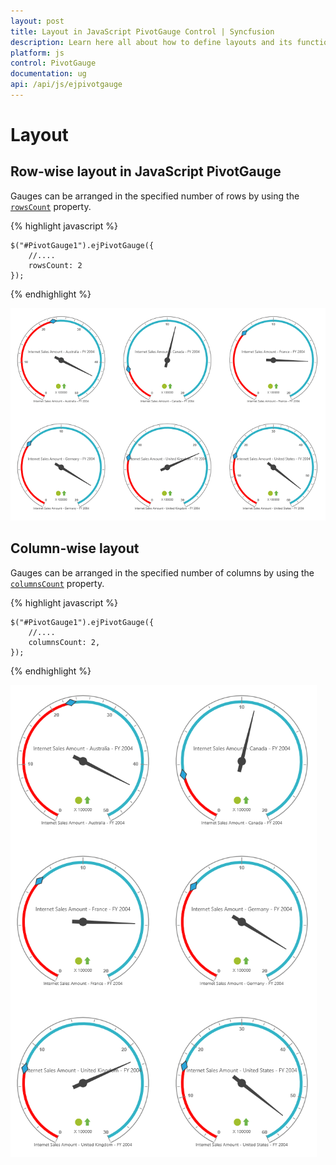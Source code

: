 ```yaml
---
layout: post
title: Layout in JavaScript PivotGauge Control | Syncfusion
description: Learn here all about how to define layouts and its functionalities in Syncfusion JavaScript PivotGauge control, it's elements and more.
platform: js
control: PivotGauge
documentation: ug
api: /api/js/ejpivotgauge
---
```


# Layout

## Row-wise layout in JavaScript PivotGauge

Gauges can be arranged in the specified number of rows by using the [`rowsCount`](/api/js/ejpivotgauge#members:rowscount) property.

{% highlight javascript %}

    $("#PivotGauge1").ejPivotGauge({
        //....
        rowsCount: 2
    });

{% endhighlight %}

![Row-wise layout in JavaScript pivot gauge control](Layout_images/Row-wiseLayout.png) 

## Column-wise layout

Gauges can be arranged in the specified number of columns by using the [`columnsCount`](/api/js/ejpivotgauge#members:columnscount) property.

{% highlight javascript %}

    $("#PivotGauge1").ejPivotGauge({
        //....
        columnsCount: 2,
    });

{% endhighlight %}

![Column-wise layout in JavaScript pivot gauge control](Layout_images/Column-wiseLayout.png)

